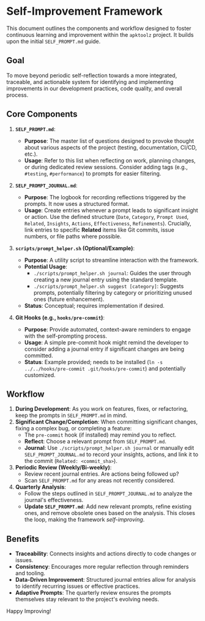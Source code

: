 # Self-Improvement Framework

This document outlines the components and workflow designed to foster continuous learning and improvement within the `apktoolz` project. It builds upon the initial `SELF_PROMPT.md` guide.

## Goal

To move beyond periodic self-reflection towards a more integrated, traceable, and actionable system for identifying and implementing improvements in our development practices, code quality, and overall process.

## Core Components

1.  **`SELF_PROMPT.md`**:
    *   **Purpose**: The master list of questions designed to provoke thought about various aspects of the project (testing, documentation, CI/CD, etc.).
    *   **Usage**: Refer to this list when reflecting on work, planning changes, or during dedicated review sessions. Consider adding tags (e.g., `#testing`, `#performance`) to prompts for easier filtering.

2.  **`SELF_PROMPT_JOURNAL.md`**:
    *   **Purpose**: The logbook for recording reflections triggered by the prompts. It now uses a structured format.
    *   **Usage**: Create entries whenever a prompt leads to significant insight or action. Use the defined structure (`Date`, `Category`, `Prompt Used`, `Related`, `Insights`, `Actions`, `Effectiveness`, `Refinements`). Crucially, link entries to specific **Related** items like Git commits, issue numbers, or file paths where possible.

3.  **`scripts/prompt_helper.sh` (Optional/Example)**:
    *   **Purpose**: A utility script to streamline interaction with the framework.
    *   **Potential Usage**:
        *   `./scripts/prompt_helper.sh journal`: Guides the user through creating a new journal entry using the standard template.
        *   `./scripts/prompt_helper.sh suggest [category]`: Suggests prompts, potentially filtering by category or prioritizing unused ones (future enhancement).
    *   **Status**: Conceptual; requires implementation if desired.

4.  **Git Hooks (e.g., `hooks/pre-commit`)**:
    *   **Purpose**: Provide automated, context-aware reminders to engage with the self-prompting process.
    *   **Usage**: A simple pre-commit hook might remind the developer to consider adding a journal entry if significant changes are being committed.
    *   **Status**: Example provided; needs to be installed (`ln -s ../../hooks/pre-commit .git/hooks/pre-commit`) and potentially customized.

## Workflow

1.  **During Development**: As you work on features, fixes, or refactoring, keep the prompts in `SELF_PROMPT.md` in mind.
2.  **Significant Change/Completion**: When committing significant changes, fixing a complex bug, or completing a feature:
    *   The `pre-commit` hook (if installed) may remind you to reflect.
    *   **Reflect**: Choose a relevant prompt from `SELF_PROMPT.md`.
    *   **Journal**: Use `./scripts/prompt_helper.sh journal` or manually edit `SELF_PROMPT_JOURNAL.md` to record your insights, actions, and link it to the commit (`Related: <commit_sha>`).
3.  **Periodic Review (Weekly/Bi-weekly)**:
    *   Review recent journal entries. Are actions being followed up?
    *   Scan `SELF_PROMPT.md` for any areas not recently considered.
4.  **Quarterly Analysis**:
    *   Follow the steps outlined in `SELF_PROMPT_JOURNAL.md` to analyze the journal's effectiveness.
    *   **Update `SELF_PROMPT.md`**: Add new relevant prompts, refine existing ones, and remove obsolete ones based on the analysis. This closes the loop, making the framework *self-improving*.

## Benefits

*   **Traceability**: Connects insights and actions directly to code changes or issues.
*   **Consistency**: Encourages more regular reflection through reminders and tooling.
*   **Data-Driven Improvement**: Structured journal entries allow for analysis to identify recurring issues or effective practices.
*   **Adaptive Prompts**: The quarterly review ensures the prompts themselves stay relevant to the project's evolving needs.

Happy Improving!